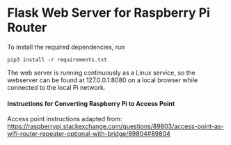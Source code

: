 # Flask Web Server for Raspberry Pi Router

To install the required dependencies, run
```
pip3 install -r requirements.txt
```
The web server is running continuously as a Linux service, so the webserver can be found at 127.0.0.1:8080 on a local browser while connected to the local Pi network. 

#### Instructions for Converting Raspberry Pi to Access Point
Access point instructions adapted from:
 https://raspberrypi.stackexchange.com/questions/89803/access-point-as-wifi-router-repeater-optional-with-bridge/89804#89804



